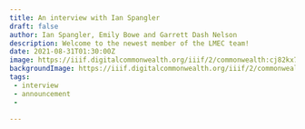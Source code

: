 ```yaml
---
title: An interview with Ian Spangler
draft: false
author: Ian Spangler, Emily Bowe and Garrett Dash Nelson
description: Welcome to the newest member of the LMEC team!
date: 2021-08-31T01:30:00Z
image: https://iiif.digitalcommonwealth.org/iiif/2/commonwealth:cj82kx798/3552,749,6043,3268/full/0/default.jpg
backgroundImage: https://iiif.digitalcommonwealth.org/iiif/2/commonwealth:cj82kx798/1904,1069,7976,2692/full/0/default.jpg
tags:
 - interview
 - announcement
 -

---
```

